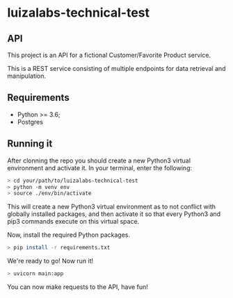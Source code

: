 # luizalabs-technical-test

## API

This project is an API for a fictional Customer/Favorite Product service.

This is a REST service consisting of multiple endpoints for data retrieval and manipulation.

## Requirements

- Python >= 3.6;
- Postgres

## Running it

After clonning the repo you should create a new Python3 virtual environment and activate it. In your terminal, enter the following:

```sh
> cd your/path/to/luizalabs-technical-test
> python -m venv env
> source ./env/bin/activate
```

This will create a new Python3 virtual environment as to not conflict with globally installed packages, and then activate it so that every Python3 and pip3 commands execute on this virtual space.
 
Now, install the required Python packages.

```sh
> pip install -r requirements.txt
```

We're ready to go! Now run it!

```sh
> uvicorn main:app
```

You can now make requests to the API, have fun!
